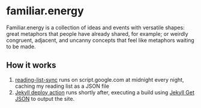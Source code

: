 # familiar.energy

Familiar.energy is a collection of ideas and events with versatile shapes: great metaphors that people have already shared, for example; or weirdly congruent, adjacent, and uncanny concepts that feel like metaphors waiting to be made.

## How it works

1. [reading-list-sync](https://github.com/dave-regan/reading-list-sync) runs on script.google.com at midnight every night, caching my reading list as a JSON file
2. [Jekyll deploy action](https://github.com/jeffreytse/jekyll-deploy-action) runs shortly after, executing a build using [Jekyll Get JSON](https://github.com/brockfanning/jekyll-get-json) to output the site.


